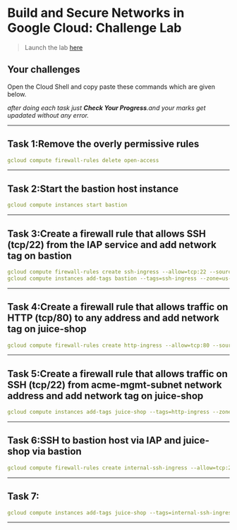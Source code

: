 # Build and Secure Networks in Google Cloud: Challenge Lab

> Launch the lab [here](https://www.qwiklabs.com/focuses/12068?parent=catalog)

## Your challenges

Open the Cloud Shell and copy paste these commands which are given below.

_after doing each task just **Check Your Progress**.and your marks get upadated without any error._

---

## Task 1:Remove the overly permissive rules

```yaml
gcloud compute firewall-rules delete open-access
```

---

## Task 2:Start the bastion host instance

```yaml
gcloud compute instances start bastion
```

---

## Task 3:Create a firewall rule that allows SSH (tcp/22) from the IAP service and add network tag on bastion

```yaml
gcloud compute firewall-rules create ssh-ingress --allow=tcp:22 --source-ranges 35.235.240.0/20 --target-tags ssh-ingress --network acme-vpc
gcloud compute instances add-tags bastion --tags=ssh-ingress --zone=us-central1-b
```

---

## Task 4:Create a firewall rule that allows traffic on HTTP (tcp/80) to any address and add network tag on juice-shop

```yaml
gcloud compute firewall-rules create http-ingress --allow=tcp:80 --source-ranges 0.0.0.0/0 --target-tags http-ingress --network acme-vpc
```

---

## Task 5:Create a firewall rule that allows traffic on SSH (tcp/22) from acme-mgmt-subnet network address and add network tag on juice-shop

```yaml
gcloud compute instances add-tags juice-shop --tags=http-ingress --zone=us-central1-b
```

---

## Task 6:SSH to bastion host via IAP and juice-shop via bastion

```yaml
gcloud compute firewall-rules create internal-ssh-ingress --allow=tcp:22 --source-ranges 192.168.10.0/24 --target-tags internal-ssh-ingress --network acme-vpc
```

---

## Task 7:

```yaml
gcloud compute instances add-tags juice-shop --tags=internal-ssh-ingress --zone=us-central1-b
```

---
